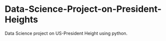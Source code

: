 # Data-Science-Project-on-President-Heights
Data Science project on US-President Height using python.
